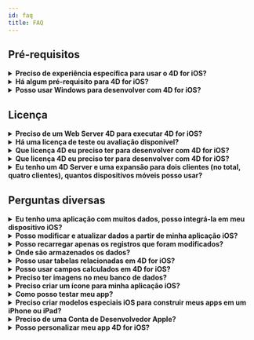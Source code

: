 ```yaml
---
id: faq
title: FAQ
---
```


## Pré-requisitos

<details>
<summary>
    <strong>Preciso de experiência específica para usar o 4D for iOS?</strong>
</summary>

Com 4D for iOS, pode criar facilmente projetos móveis diretamente desde 4D, sem necessidade de experiência prévia na criação de aplicações iOS nativas!

O editor de projetos móveis foi criado para que seja possível usar 4D for iOS sem nenhum conhecimento específico no desenvolvimento de aplicações móveis.

</details>

<details>
<summary>
<strong>Há algum pré-requisito para 4D for iOS?</strong>
</summary>

### Tabela de comparação de versões

| Xcode  | Swift | iOS      | 4D   | MacOS   |
| ------ | ----- | -------- | ---- | ------- |
| 11     | 5.1   | iOS 13.0 | 18   | 10.14.4 |
| 10.2.1 | 5.0   | iOS 12.2 | 17R6 | 10.14.4 |
| 10.2   | 4.2.1 | iOS 12.2 | 17R5 | 10.14.3 |
| 10.1   | 4.2.1 | iOS 12   | 17R4 | 10.13.6 |
| 10.0   | 4.2   | iOS 12   | 17R3 | 10.13.6 |
| 9.4    | 4.1.2 | iOS 11.4 | 17R2 | 10.13.2 |
| 9.3.1  | 4.1   | iOS 11.3 | 17R2 | 10.13.2 |

Caso precise de uma versão antiga de Xcode pode baixá-la aqui: https://developer.apple.com/download/more/

=> Só desenvolvedores registrados podem baixar lançamentos preview através do website Apple Developer.

Veja a lista de pré-requisitos [aqui](prerequisites.html).

</details>

<details>
<summary>
<strong>Posso usar Windows para desenvolver com 4D for iOS?</strong>
</summary>

Não. Deve desenvolver em macOS, pois é preciso Xcode para compilar a aplicação final e executar o Simulador.

</details>

## Licença

<details>
<summary>
<strong>Preciso de um Web Server 4D para executar 4D for iOS?</strong>
</summary>

Não - 4D for iOS está incluído em 4D Server v17 R2 e superior.

</details>

<details>
<summary>
<strong>Há uma licença de teste ou avaliação disponível?</strong>
</summary>

Se já tiver uma licença 4D Developer Pro ou 4D Server para 4D v17 R2 ou posterior, já está incluido o 4D for iOS.

Se ainda não for um 4D Partner, ou não participa no programa 4D Manutenção, você tem que esperar por 4D V18.

</details>

<details>
<summary>
<strong>Que licença 4D eu preciso ter para desenvolver com 4D for iOS?</strong>
</summary>

É preciso ter uma licença 4D Developer Pro v17 R2 (macOS) para desenvolver apps para 4D for iOS.

</details>

<details>
<summary>
<strong>Que licença 4D eu preciso ter para desenvolver com 4D for iOS?</strong>
</summary>

É preciso ter uma licença 4D Server (macOS ou Windows) v17 R2 ou mais nova, para implementar aplicações iOS.

Não é preciso licenças adicionais. Suas aplicações 4D for iOS compartilham as mesmas licenças que as de 4D Remote (cliente).

Clientes podem se conectar em Macs, PCs Windows ou iPhones, desde o número total de usuários simultâneos esteja coberto pela licença 4D Server.

Note que você não pode instalar seu app móvel em mais dispositivos que a quantidade total das licenças remotas (cliente) do 4D Server.

</details>

<details>
<summary>
<strong>Eu tenho um 4D Server e uma expansão para dois clientes (no total, quatro clientes), quantos dispositivos móveis posso usar?</strong>
</summary>

Pode usar até quatro dispositivos móveis.

</details>

## Perguntas diversas

<details>
<summary>
<strong>Eu tenho uma aplicação com muitos dados, posso integrá-la em meu dispositivo iOS?</strong>
</summary>

4D for iOS permite que integre um máximo de 10.000 registros em seu app.

No momento, a melhor maneira de lidar com grandes quantidades de dados é criando uma tabela intermediária e filtras os resultados que quiser exibir.

Versões futuras de 4D for iOS vão incluir maneiras de aplicar filtros para que se mostre só a informação requerida.

</details>

<details>
<summary>
<strong>Posso modificar e atualizar dados a partir de minha aplicação iOS?</strong>
</summary>

No momento, 4D for iOS permite criar aplicações apenas leitura.

Versões futuras permitirão adicionar e modificar seus registros diretamente de sua aplicação iOS e sincronizar seus dados com o servidor.

</details>

<details>
<summary>
<strong>Posso recarregar apenas os registros que foram modificados?</strong>
</summary>

Quando recarregar os dados, todos os dados serão descarregados para substituir os dados existentes.

Sincronização incremental está nos planos para lançamentos futuros.

</details>

<details>
<summary>
<strong>Onde são armazenados os dados?</strong>
</summary>

Seus dados são armazenados localmente no aparelho iOS. Isso permite que acesse seus dados em modo offline.

</details>

<details>
<summary>
<strong>Posso usar tabelas relacionadas em 4D for iOS?</strong>
</summary>

Sabemos que você precisa usar muitas tabelas relacionadas para suas aplicações e estamos trabalhando no acesso à tabelas relacionadas nos lançamentos futuros de 4D for iOS.

</details>

<details>
<summary>
<strong>Posso usar campos calculados em 4D for iOS?</strong>
</summary>

Você pode criar campos pré-calculados em 4D e publicá-los a partir da [Seção Estrutura](structure.html) do editor de projeto de 4D for iOS.

</details>

<details>
<summary>
<strong>Preciso ter imagens no meu banco de dados?</strong>
</summary>

Não é obrigatório ter imagens, mas é recomendado que sejam usadas para oferecer uma melhor experiência de usuário.

4D for iOS oferece uma variedade de modelos de[formulários listados](list-form-templates.html) e [formulários detalhados](detail-form-templates.html). Com ou sem imagens, com gráficos...

</details>

<details>
<summary>
<strong>Preciso criar um ícone para minha aplicação iOS?</strong>
</summary>

É altamente recomendável ter um ícone para sua aplicação 4D for iOS. Se não tiver um, o ícone padrão (logo 4D) será exibido.

Se já tiver ícones para sua aplicação 4D Desktop, pode arrastar e soltar diretamente na área ícone na seção [Geral](general.html) do editor de projeto.

</details>

<details>
<summary>
<strong>Como posso testar meu app?</strong>
</summary>

4D for iOS permite que teste seus apps em [Simulador](simulator.html). Para testar seu app no aparelho iOS precisa ter uma **conta paga de desenvolvedor de Apple** (install-device.html) (iPhone e iPad).

**Nota:** para instalar seu app com uma **conta desenvolvedor gratuita**, é preciso abrir seu projeto gerado iOS e instalar seu app usando Xcode.

</details>

<details>
<summary>
<strong>Preciso criar modelos especiais iOS para construir meus apps em um iPhone ou iPad?</strong>
</summary>

Todos os modelos disponíveis em 4D for iOS estão otimizados para o iPhone. Também funcionam bem em iPads.

</details>

<details>
<summary>
     <strong>Preciso de uma Conta de Desenvolvedor Apple?</strong>
</summary>

Para testar seu app, é preciso criar pelo menos uma [conta gratuita de Desenvolvedor Apple](free-developer-account.html).

Para implementar um app 4D for iOS, é preciso se inscrever em [Programa Apple Developer Enterprise](register-apple-developer-enterprise-program.html) (para implementação in-house) ou [Programa Apple Developer](register-apple-developer-program-organization.html) (para implementação App Store).

</details>

<details>
<summary>
<strong>Posso personalizar meu app 4D for iOS?</strong>
</summary>

4D for iOS gera um projeto real Xcode que pode [abrir e modificar](open-xcode.html) de acordo com suas necessidades.

</details>